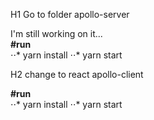 H1 Go to folder apollo-server

I'm still working on it... <br />
**#run**  <br />
⋅⋅* yarn install
⋅⋅* yarn start

H2 change to react apollo-client

**#run**  <br />
⋅⋅* yarn install
⋅⋅* yarn start
